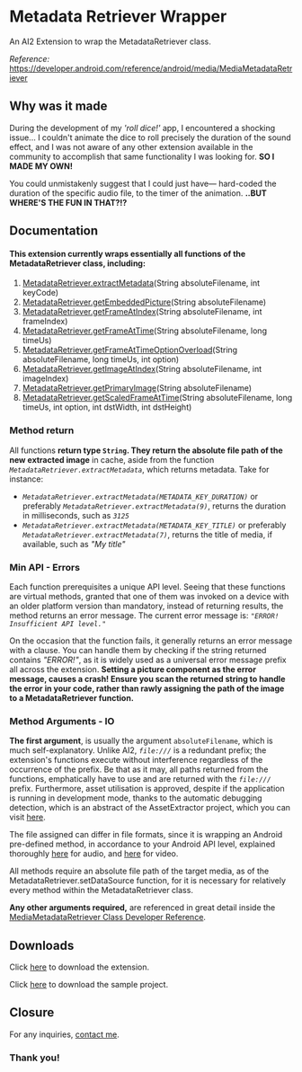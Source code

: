 # Metadata Retriever Wrapper

An AI2 Extension to wrap the MetadataRetriever class.


*Reference:* https://developer.android.com/reference/android/media/MediaMetadataRetriever


## Why was it made

During the development of my *'roll dice!'* app, I encountered a shocking issue... I couldn't animate the dice to roll precisely the duration of the sound effect, and I was not aware of any other extension available in the community to accomplish that same functionality I was looking for. **SO I MADE MY OWN!**


You could unmistakenly suggest that I could just have— hard-coded the duration of the specific audio file, to the timer of the animation. **..BUT WHERE'S THE FUN IN THAT?!?**


## Documentation

#### This extension currently wraps essentially all functions of the MetadataRetriever class, including:

1. [MetadataRetriever.extractMetadata](https://developer.android.com/reference/android/media/MediaMetadataRetriever#extractMetadata(int))(String absoluteFilename, int keyCode)
2. [MetadataRetriever.getEmbeddedPicture](https://developer.android.com/reference/android/media/MediaMetadataRetriever#getEmbeddedPicture())(String absoluteFilename)
3. [MetadataRetriever.getFrameAtIndex](https://developer.android.com/reference/android/media/MediaMetadataRetriever#getFrameAtIndex(int))(String absoluteFilename, int frameIndex)
4. [MetadataRetriever.getFrameAtTime](https://developer.android.com/reference/android/media/MediaMetadataRetriever#getFrameAtTime(long))(String absoluteFilename, long timeUs)
5. [MetadataRetriever.getFrameAtTimeOptionOverload](https://developer.android.com/reference/android/media/MediaMetadataRetriever#getFrameAtTime(long,%20int))(String absoluteFilename, long timeUs, int option)
6. [MetadataRetriever.getImageAtIndex](https://developer.android.com/reference/android/media/MediaMetadataRetriever#getImageAtIndex(int))(String absoluteFilename, int imageIndex)
7. [MetadataRetriever.getPrimaryImage](https://developer.android.com/reference/android/media/MediaMetadataRetriever#getPrimaryImage())(String absoluteFilename)
8. [MetadataRetriever.getScaledFrameAtTime](https://developer.android.com/reference/android/media/MediaMetadataRetriever#getScaledFrameAtTime(long,%20int,%20int,%20int))(String absoluteFilename, long timeUs, int option, int dstWidth, int dstHeight)


### Method return

All functions **return type `String`. They return the absolute file path of the new extracted image** in cache, aside from the function *`MetadataRetriever.extractMetadata`*, which returns metadata. Take for instance: 


- *`MetadataRetriever.extractMetadata(METADATA_KEY_DURATION)`* or preferably *`MetadataRetriever.extractMetadata(9)`*, returns the duration in milliseconds, such as *`3125`*
- *`MetadataRetriever.extractMetadata(METADATA_KEY_TITLE)`* or preferably *`MetadataRetriever.extractMetadata(7)`*, returns the title of media, if available, such as *"My title"*



### Min API - Errors

Each function prerequisites a unique API level. Seeing that these functions are virtual methods, granted that one of them was invoked on a device with an older platform version than mandatory, instead of returning results, the method returns an error message. The current error message is: *`"ERROR! Insufficient API level."`*


On the occasion that the function fails, it generally returns an error message with a clause. You can handle them by checking if the string returned contains *"ERROR!"*, as it is widely used as a universal error message prefix all across the extension. **Setting a picture component as the error message, causes a crash! Ensure you scan the returned string to handle the error in your code, rather than rawly assigning the path of the image to a MetadataRetriever function.**


### Method Arguments - IO

**The first argument**, is usually the argument `absoluteFilename`, which is much self-explanatory. Unlike AI2, *`file:///`* is a redundant prefix; the extension's functions execute without interference regardless of the occurrence of the prefix. Be that as it may, all paths returned from the functions, emphatically have to use and are returned with the *`file:///`* prefix.  Furthermore, asset utilisation is approved, despite if the application is running in development mode, thanks to the automatic debugging detection, which is an abstract of the AssetExtractor project, which you can visit [here](https://github.com/Brillianware/AssetExtractor/).


The file assigned can differ in file formats, since it is wrapping an Android pre-defined method, in accordance to your Android API level, explained thoroughly [here](https://developer.android.com/guide/topics/media/media-formats#audio-formats) for audio, and [here](https://developer.android.com/guide/topics/media/media-formats#video-formats) for video.


All methods require an absolute file path of the target media, as of the MetadataRetriever.setDataSource function, for it is necessary for relatively every method within the MetadataRetriever class.


**Any other arguments required,** are referenced in great detail inside the [MediaMetadataRetriever Class Developer Reference](https://developer.android.com/reference/android/media/MediaMetadataRetriever#public-methods_1).



## Downloads

Click [here](https://github.com/Brilliafy/metadataretrieverwrapper/raw/master/com.michaelam.metadataretrieverwrapper.aix) to download the extension.

Click [here](https://github.com/Brilliafy/metadataretrieverwrapper/blob/master/MetadataRetrieverExample.aia) to download the sample project.


## Closure
For any inquiries, [contact me](https://github.com/Brilliafy).


### Thank you!
